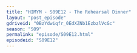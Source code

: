 ```yaml
---
title: "HIMYM - S09E12 - The Rehearsal Dinner"
layout: "post_episode"
gdriveid: "0BzYdwiqfr_0EdXZNb1EzbzlVcGc"
season: "S09"
permalink: "episode/S09E12.html"
episodeid: "S09E12"
---
```

